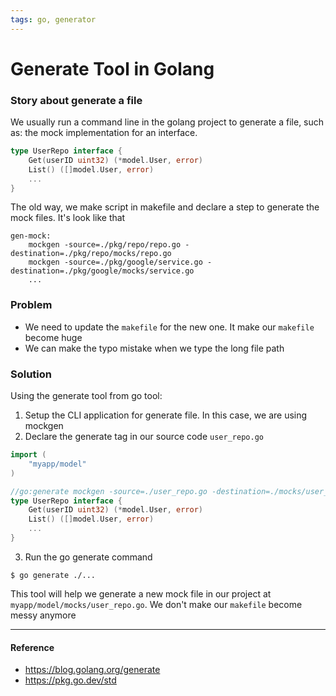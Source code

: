 ```yaml
---
tags: go, generator
---
```


# Generate Tool in Golang

### Story about generate a file
We usually run a command line in the golang project to generate a file, such as: the mock implementation for an interface.

``` go
type UserRepo interface {
    Get(userID uint32) (*model.User, error)
    List() ([]model.User, error)
    ...
}
```

The old way, we make script in makefile and declare a step to generate the mock files. It's look like that
``` shell
gen-mock:
    mockgen -source=./pkg/repo/repo.go -destination=./pkg/repo/mocks/repo.go
    mockgen -source=./pkg/google/service.go -destination=./pkg/google/mocks/service.go
    ...
```

### Problem
- We need to update the `makefile` for the new one. It make our `makefile` become huge
- We can make the typo mistake when we type the long file path

### Solution
Using the generate tool from go tool:
1. Setup the CLI application for generate file. In this case, we are using mockgen
2. Declare the generate tag in our source code `user_repo.go`

``` go 
import (
    "myapp/model"
)

//go:generate mockgen -source=./user_repo.go -destination=./mocks/user_repo.go
type UserRepo interface {
    Get(userID uint32) (*model.User, error)
    List() ([]model.User, error)
    ...
}
```
3. Run the go generate command
``` shell
$ go generate ./...
```


This tool will help we generate a new mock file in our project at `myapp/model/mocks/user_repo.go`. We don't make our `makefile` become messy anymore

---

#### Reference

- https://blog.golang.org/generate
- https://pkg.go.dev/std

